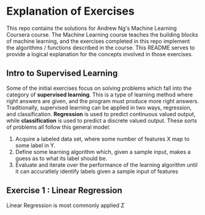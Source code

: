Explanation of Exercises 
=======
This repo contains the solutions for Andrew Ng's Machine Learning Coursera course.
The Machine Learning course teaches the building blocks of machine learning,
and the exercises completed in this repo implement the algorithms / functions
described in the course. This README serves to provide a logical explanation 
for the concepts involved in those exercises.

## Intro to Supervised Learning
Some of the initial exercises focus on solving problems which fall into the
category of **supervised learning**. This is a type of learning method where
right answers are given, and the program must produce more right answers.
Traditionally, supervised learning can be applied in two ways, regression,
and classification. **Regression** is used to predict continuous valued output,
while **classification** is used to predict a discrete valued output.
These sorts of problems all follow this general model:   
1. Acquire a labeled data set, where some number of features X map to some 
label in Y. 
2. Define some learning algorithm which, given a sample input, makes a guess
as to what its label should be.
3. Evaluate and iterate over the performance of the learning algorithm until it
can accuratlely identify labels given a sample input of features

## Exercise 1 : Linear Regression
Linear Regression is most commonly applied $\Sigma$ 
